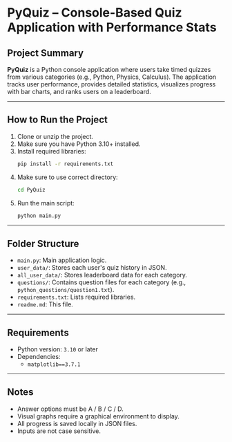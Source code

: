 # PyQuiz – Console-Based Quiz Application with Performance Stats

## Project Summary
**PyQuiz** is a Python console application where users take timed quizzes from various categories (e.g., Python, Physics, Calculus). The application tracks user performance, provides detailed statistics, visualizes progress with bar charts, and ranks users on a leaderboard.

---

## How to Run the Project

1. Clone or unzip the project.
2. Make sure you have Python 3.10+ installed.
3. Install required libraries:
    ```bash
    pip install -r requirements.txt
    ```
5. Make sure to use correct directory:
    ```bash
    cd PyQuiz
    ```
4. Run the main script:
    ```bash
    python main.py
    ```

---

## Folder Structure

- `main.py`: Main application logic.
- `user_data/`: Stores each user's quiz history in JSON.
- `all_user_data/`: Stores leaderboard data for each category.
- `questions/`: Contains question files for each category (e.g., `python_questions/question1.txt`).
- `requirements.txt`: Lists required libraries.
- `readme.md`: This file.

---

## Requirements

- Python version: `3.10` or later
- Dependencies:
  - `matplotlib==3.7.1`

---

## Notes

- Answer options must be A / B / C / D.
- Visual graphs require a graphical environment to display.
- All progress is saved locally in JSON files.
- Inputs are not case sensitive.